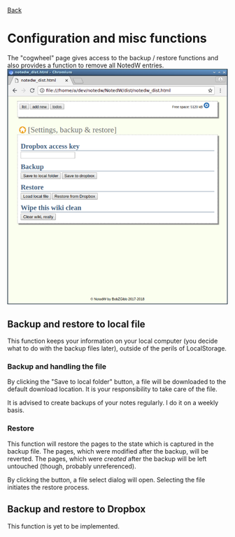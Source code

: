 [Back](index.md)
# Configuration and misc functions

The "cogwheel" page gives access to the backup / restore functions and also provides a function to remove all NotedW entries.  
![Config page](res/NotedW_config_page.png?raw=true)

## Backup and restore to local file
This function keeps your information on your local computer (you decide what to do with the backup files later), outside of the perils of LocalStorage.

### Backup and handling the file
By clicking the "Save to local folder" button, a file will be downloaded to the default download location. It is your responsibility to take care of the file.

It is advised to create backups of your notes regularly. I do it on a weekly basis.

### Restore
This function will restore the pages to the state which is captured in the backup file. The pages, which were modified after the backup, will be reverted. The pages, which were _created_ after the backup will be left untouched (though, probably unreferenced).

By clicking the button, a file select dialog will open. Selecting the file initiates the restore process.

## Backup and restore to Dropbox

This function is yet to be implemented.

